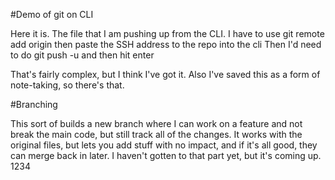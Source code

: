 #Demo of git on CLI

Here it is.  The file that I am pushing up from the CLI.
I have to use git remote add origin then paste the SSH address to the repo into the cli
Then I'd need to do git push -u and then hit enter

That's fairly complex, but I think I've got it.  Also I've saved this as a form of note-taking, so there's that.

#Branching

This sort of builds a new branch where I can work on a feature and not break
the main code, but still track all of the changes.  It works with the
original files, but lets you add stuff with no impact, and if it's all good,
they can merge back in later.  I haven't gotten to that part yet, but it's
coming up.
1234

